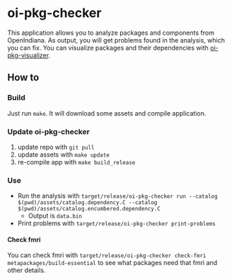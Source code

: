 # oi-pkg-checker

This application allows you to analyze packages and components from OpenIndiana.
As output, you will get problems found in the analysis, which you can fix.
You can visualize packages and their dependencies with [oi-pkg-visualizer](https://github.com/aueam/oi-pkg-visualizer).

## How to

### Build

Just run `make`. It will download some assets and compile application.

### Update oi-pkg-checker

1. update repo with `git pull`
2. update assets with `make update`
3. re-compile app with `make build_release`

### Use

- Run the analysis
  with
  `target/release/oi-pkg-checker run --catalog $(pwd)/assets/catalog.dependency.C --catalog $(pwd)/assets/catalog.encumbered.dependency.C`
    - Output is `data.bin`
- Print problems with `target/release/oi-pkg-checker print-problems`

#### Check fmri

You can check fmri with `target/release/oi-pkg-checker check-fmri metapackages/build-essential` to see what packages
need that fmri and other details.
